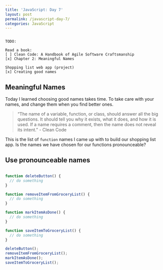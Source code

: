 ```yaml
---
title: 'JavaScript: Day 7'
layout: post
permalink: /javascript-day-7/
categories: JavaScript
---
```


```

TODO:

Read a book:
[ ] Clean Code: A Handbook of Agile Software Craftsmanship
[x] Chapter 2: Meaningful Names

Shopping list web app (project)
[x] Creating good names

```

<!-- more -->

## Meaningful Names

Today I learned choosing good names takes time. To take care with your names, and change them when you find better ones.

> “The name of a variable, function, or class, should answer all the big questions. It should tell you why it exists, what it does, and how it is used. If a name requires a comment, then the name does not reveal its intent.” - Clean Code

This is the list of `function` names I came up with to build our shopping list app. Is the names we have chosen for our functions pronounceable?

## Use pronounceable names

``` javascript

function deleteButton() {
  // do something
}

function removeItemFromGroceryList() {
  // do something 
}

function markItemAsDone() {
  // do something
}

function saveItemToGroceryList() {
  // do something
}

deleteButton();
removeItemFromGroceryList();
markItemAsDone();
saveItemToGroceryList();

```
